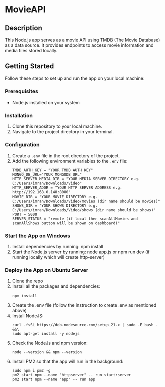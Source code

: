 # MovieAPI

## Description
This Node.js app serves as a movie API using TMDB (The Movie Database) as a data source. It provides endpoints to access movie information and media files stored locally.

## Getting Started
Follow these steps to set up and run the app on your local machine:

### Prerequisites
- Node.js installed on your system

### Installation
1. Clone this repository to your local machine.
2. Navigate to the project directory in your terminal.

### Configuration
1. Create a `.env` file in the root directory of the project.
2. Add the following environment variables to the `.env` file:
   ```plaintext
   TMDB_AUTH_KEY = "YOUR TMDB AUTH KEY"
   MONGO_DB_URL="YOUR MONGODB URL"
   HTTP_SERVER_MEDIA_DIR = "YOUR MEDIA SERVER DIRECTORY e.g. C:/Users/imran/Downloads/Video"
   HTTP_SERVER_ADDR = "YOUR HTTP SERVER ADDRESS e.g. http://192.168.0.148:8080"
   MOVIE_DIR = "YOUR MOVIE DIRECTORY e.g. C:/Users/imran/Downloads/Video/movies (dir name should be movies)"
   SHOWS_DIR = "YOUR SHOWS DIRECTORY e.g. C:/Users/imran/Downloads/Video/shows (dir name should be shows)"
   PORT = 5000
   SERVER_STATUS = "remote (if local then scanAllMovies and scanAllShows button will be shown on dashboard)"

### Start the App on Windows
1. Install dependencies by running:
npm install
2. Start the Node.js server by running:
node app.js or npm run dev (if running locally which will create http-server)

### Deploy the App on Ubuntu Server
1. Clone the repo
2. Install all the packages and dependencies:
   ```plaintext
   npm install

3. Create the .env file (follow the instruction to create .env as mentioned above)
4. Install NodeJS:
   ```plaintext
   curl -fsSL https://deb.nodesource.com/setup_21.x | sudo -E bash - &&\
   sudo apt-get install -y nodejs

5. Check the NodeJs and npm version:
   ```plaintext
   node --version && npm --version

6. Install PM2 so that the app will run in the background:
   ```plaintext
   sudo npm i pm2 -g
   pm2 start npm --name "httpserver" -- run start:server
   pm2 start npm --name "app" -- run app
